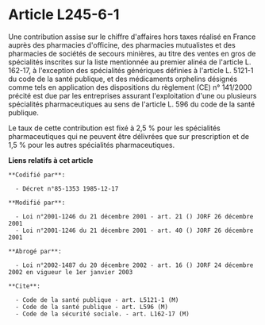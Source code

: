 # Article L245-6-1

Une contribution assise sur le chiffre d'affaires hors taxes réalisé en France auprès des pharmacies d'officine, des
pharmacies mutualistes et des pharmacies de sociétés de secours minières, au titre des ventes en gros de spécialités
inscrites sur la liste mentionnée au premier alinéa de l'article L. 162-17, à l'exception des spécialités génériques définies
à l'article L. 5121-1 du code de la santé publique, et des médicaments orphelins désignés comme tels en application des
dispositions du règlement (CE) n° 141/2000 précité est due par les entreprises assurant l'exploitation d'une ou plusieurs
spécialités pharmaceutiques au sens de l'article L. 596 du code de la santé publique.

Le taux de cette contribution est fixé à 2,5 % pour les spécialités pharmaceutiques qui ne peuvent être délivrées que sur
prescription et de 1,5 % pour les autres spécialités pharmaceutiques.

**Liens relatifs à cet article**

	**Codifié par**:

	  - Décret n°85-1353 1985-12-17

	**Modifié par**:

	  - Loi n°2001-1246 du 21 décembre 2001 - art. 21 () JORF 26 décembre 2001
	  - Loi n°2001-1246 du 21 décembre 2001 - art. 40 () JORF 26 décembre 2001

	**Abrogé par**:

	  - Loi n°2002-1487 du 20 décembre 2002 - art. 16 () JORF 24 décembre 2002 en vigueur le 1er janvier 2003

	**Cite**:

	  - Code de la santé publique - art. L5121-1 (M)
	  - Code de la santé publique - art. L596 (M)
	  - Code de la sécurité sociale. - art. L162-17 (M)
